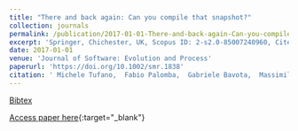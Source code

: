```yaml
---
title: "There and back again: Can you compile that snapshot?"
collection: journals
permalink: /publication/2017-01-01-There-and-back-again-Can-you-compile-that-snapshot
excerpt: 'Springer, Chichester, UK, Scopus ID: 2-s2.0-85007240960, Cited by: 22'
date: 2017-01-01
venue: 'Journal of Software: Evolution and Process'
paperurl: 'https://doi.org/10.1002/smr.1838'
citation: ' Michele Tufano,  Fabio Palomba,  Gabriele Bavota,  Massimiliano Di Penta,  Rocco Oliveto,  Andrea De Lucia,  Denys Poshyvanyk, &quot;There and back again: Can you compile that snapshot?.&quot; Journal of Software: Evolution and Process, 2017.'
---
```

[Bibtex](https://dblp.org/rec/bib/journals/smr/TufanoPBPOLP17)

[Access paper here](https://doi.org/10.1002/smr.1838){:target="_blank"}
